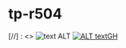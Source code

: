 # tp-r504
[//] : <> ![text ALT](https://github.com/Ewen-Ricou/tp-r504/actions/workflows/pytest.yml/badge.svg)
[![ALT textGH](https://github.com/Ewen-Ricou/tp-r504/actions/workflows/pytest.yml/badge.svg)](https://github.com/Ewen-Ricou/tp-r504/actions/workflows/pytest.yml)
